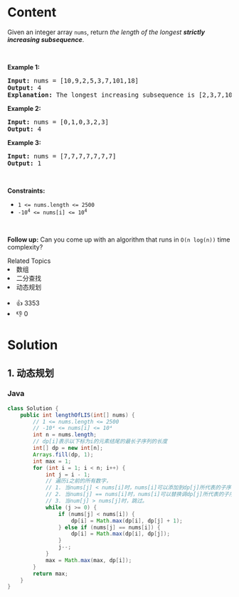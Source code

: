 # Content
<p>Given an integer array <code>nums</code>, return <em>the length of the longest <strong>strictly increasing </strong></em><span data-keyword="subsequence-array"><em><strong>subsequence</strong></em></span>.</p>

<p>&nbsp;</p>
<p><strong class="example">Example 1:</strong></p>

<pre>
<strong>Input:</strong> nums = [10,9,2,5,3,7,101,18]
<strong>Output:</strong> 4
<strong>Explanation:</strong> The longest increasing subsequence is [2,3,7,101], therefore the length is 4.
</pre>

<p><strong class="example">Example 2:</strong></p>

<pre>
<strong>Input:</strong> nums = [0,1,0,3,2,3]
<strong>Output:</strong> 4
</pre>

<p><strong class="example">Example 3:</strong></p>

<pre>
<strong>Input:</strong> nums = [7,7,7,7,7,7,7]
<strong>Output:</strong> 1
</pre>

<p>&nbsp;</p>
<p><strong>Constraints:</strong></p>

<ul>
 <li><code>1 &lt;= nums.length &lt;= 2500</code></li>
 <li><code>-10<sup>4</sup> &lt;= nums[i] &lt;= 10<sup>4</sup></code></li>
</ul>

<p>&nbsp;</p>
<p><b>Follow up:</b>&nbsp;Can you come up with an algorithm that runs in&nbsp;<code>O(n log(n))</code> time complexity?</p>

<div><div>Related Topics</div><div><li>数组</li><li>二分查找</li><li>动态规划</li></div></div><br><div><li>👍 3353</li><li>👎 0</li></div>

# Solution
## 1. 动态规划
### Java
```java
class Solution {
    public int lengthOfLIS(int[] nums) {
        // 1 <= nums.length <= 2500
        // -10⁴ <= nums[i] <= 10⁴
        int n = nums.length;
        // dp[i]表示以下标为i的元素结尾的最长子序列的长度
        int[] dp = new int[n];
        Arrays.fill(dp, 1);
        int max = 1;
        for (int i = 1; i < n; i++) {
            int j = i - 1;
            // 遍历i之前的所有数字，
            // 1. 当nums[j] < nums[i]时，nums[i]可以添加到dp[j]所代表的子序列之后。
            // 2. 当nums[j] == nums[i]时，nums[i]可以替换调dp[j]所代表的子序列的最后一个数字即nums[j]。
            // 3. 当num[j] > nums[j]时，跳过。
            while (j >= 0) {
                if (nums[j] < nums[i]) {
                    dp[i] = Math.max(dp[i], dp[j] + 1);
                } else if (nums[j] == nums[i]) {
                    dp[i] = Math.max(dp[i], dp[j]);
                }
                j--;
            }
            max = Math.max(max, dp[i]);
        }
        return max;
    }
}
```